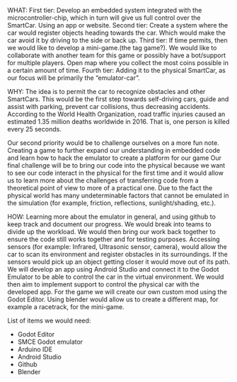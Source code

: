 WHAT:
First tier: Develop an embedded system integrated with the microcontroller-chip, which in turn will give us full control over the SmartCar. Using an app or website.
Second tier: Create a system where the car would register objects heading towards the car. Which would make the car avoid it by driving to the side or back up.
Third tier: If time permits, then we would like to develop a mini-game.(the tag game?). We would like to collaborate with another team for this game or possibly have a bot/support for multiple players. Open map where you collect the most coins possible in a certain amount of time. 
Fourth tier: Adding it to the physical SmartCar, as our focus will be primarily the “emulator-car”.

WHY:
The idea is to permit the car to recognize obstacles and other SmartCars. This would be the first step towards self-driving cars, guide and assist with parking, prevent car collisions, thus decreasing accidents. 
According to the World Health Organization, road traffic injuries caused an estimated 1.35 million deaths worldwide in 2016. That is, one person is killed every 25 seconds. 

Our second priority would be to challenge ourselves on a more fun note. Creating a game to further expand our understanding in embedded code and learn how to hack the emulator to create a platform for our game
Our final challenge will be to bring our code into the physical because we want to see our code interact in the physical for the first time and it would allow us to learn more about the challenges of transferring code from a theoretical point of view to more of a practical one. Due to the fact the physical world has many undeterminable factors that cannot be emulated in the simulation (for example, friction, reflections, sunlight/shading, etc.).

HOW:
Learning more about the emulator in general, and using github to keep track and document our progress. We would break into teams to divide up the workload. We would then bring our work back together to ensure the code still works together and for testing purposes.
Accessing sensors (for example: Infrared, Ultrasonic sensor, camera), would allow the car to scan its environment and register obstacles in its surroundings. If the sensors would pick up an object getting closer it would move out of its path. 
We will develop an app using Android Studio and connect it to the Godot Emulator to be able to control the car in the virtual environment. We would then aim to implement support to control the physical car with the developed app.
For the game we will create our own custom mod using the Godot Editor.
Using blender would allow us to create a different map, for example a racetrack, for the mini-game. 

List of items we would need: 
- Godot Editor 
- SMCE Godot emulator
- Arduino IDE
- Android Studio 
- Github
- Blender
